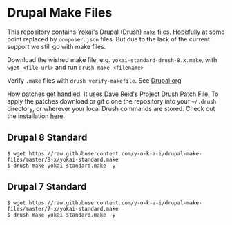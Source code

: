 Drupal Make Files
=================
This repository contains [Yokai's](https://github.com/y-o-k-a-i) Drupal (Drush) `make` files. Hopefully at some point replaced by `composer.json` files. But due to the lack of the current support we still go with make files.

Download the wished make file, e.g. `yokai-standard-drush-8.x.make`, with `wget <file-url>` and run `drush make <filename>`

Verify `.make` files with `drush verify-makefile`. See [Drupal.org](https://www.drupal.org/project/drupalorg_drush)

How patches get handled. It uses [Dave Reid's](https://github.com/davereid) Project [Drush Patch File](https://github.com/davereid/drush-patchfile). To apply the patches download or git clone the repository into your `~/.drush` directory, or wherever your local Drush commands are stored. Check out the installation [here](https://bitbucket.org/davereid/drush-patchfile/overview#markdown-header-installation).


Drupal 8 Standard
-----------------
```
$ wget https://raw.githubusercontent.com/y-o-k-a-i/drupal-make-files/master/8-x/yokai-standard.make
$ drush make yokai-standard.make -y
```
Drupal 7 Standard
-----------------
```
$ wget https://raw.githubusercontent.com/y-o-k-a-i/drupal-make-files/master/7-x/yokai-standard.make
$ drush make yokai-standard.make -y
```
